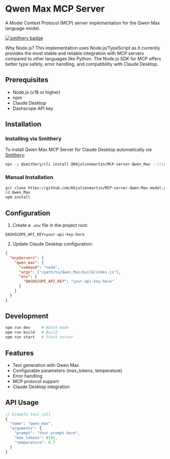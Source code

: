 # Qwen Max MCP Server

A Model Context Protocol (MCP) server implementation for the Qwen Max language model.

[![smithery badge](https://smithery.ai/badge/@66julienmartin/MCP-server-Qwen_Max)](https://smithery.ai/server/@66julienmartin/MCP-server-Qwen_Max)

Why Node.js?
This implementation uses Node.js/TypeScript as it currently provides the most stable and reliable integration 
with MCP servers compared to other languages like Python. The Node.js SDK for MCP offers better type safety, 
error handling, and compatibility with Claude Desktop.

## Prerequisites

- Node.js (v18 or higher)
- npm
- Claude Desktop
- Dashscope API key

## Installation

### Installing via Smithery

To install Qwen Max MCP Server for Claude Desktop automatically via [Smithery](https://smithery.ai/server/@66julienmartin/MCP-server-Qwen_Max):

```bash
npx -y @smithery/cli install @66julienmartin/MCP-server-Qwen_Max --client claude
```

### Manual Installation
```bash
git clone https://github.com/66julienmartin/MCP-server-Qwen-Max-model.git
cd Qwen_Max
npm install
```

## Configuration

1. Create a `.env` file in the project root:
```
DASHSCOPE_API_KEY=your-api-key-here
```

2. Update Claude Desktop configuration:
```json
{
  "mcpServers": {
    "qwen_max": {
      "command": "node",
      "args": ["/path/to/Qwen_Max/build/index.js"],
      "env": {
        "DASHSCOPE_API_KEY": "your-api-key-here"
      }
    }
  }
}
```

## Development

```bash
npm run dev     # Watch mode
npm run build   # Build
npm run start   # Start server
```

## Features

- Text generation with Qwen Max
- Configurable parameters (max_tokens, temperature)
- Error handling
- MCP protocol support
- Claude Desktop integration

## API Usage

```typescript
// Example tool call
{
  "name": "qwen_max",
  "arguments": {
    "prompt": "Your prompt here",
    "max_tokens": 8192,
    "temperature": 0.7
  }
}
```
